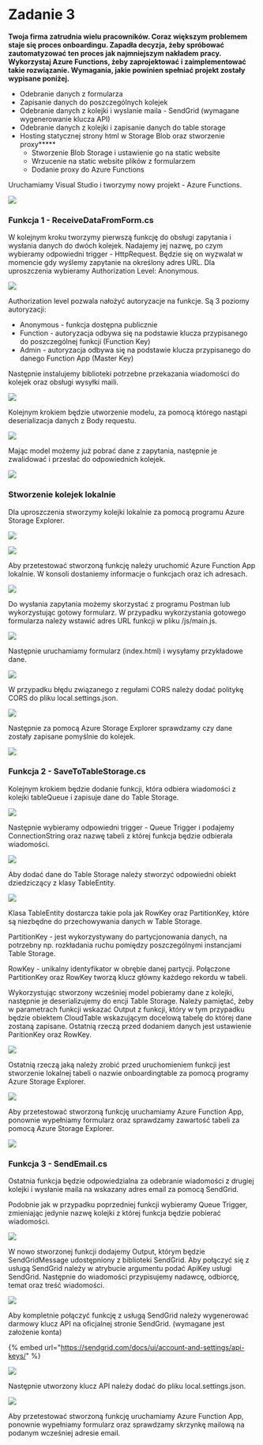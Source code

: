 # Zadanie 3

**Twoja firma zatrudnia wielu pracowników. Coraz większym problemem staje się proces onboardingu. Zapadła decyzja, żeby spróbować zautomatyzować ten proces jak najmniejszym nakładem pracy. Wykorzystaj Azure Functions, żeby zaprojektować i zaimplementować takie rozwiązanie. Wymagania, jakie powinien spełniać projekt zostały wypisane poniżej.**

* Odebranie danych z formularza 
* Zapisanie danych do poszczególnych kolejek 
* Odebranie danych z kolejki i wyslanie maila - SendGrid \(wymagane wygenerowanie klucza API\) 
* Odebranie danych z kolejki i zapisanie danych do table storage 
* Hosting statycznej strony html w Storage Blob oraz stworzenie proxy**\***
  * Stworzenie Blob Storage i ustawienie go na static website 
  * Wrzucenie na static website plików z formularzem 
  * Dodanie proxy do Azure Functions

Uruchamiamy Visual Studio i tworzymy nowy projekt - Azure Functions.

![](../../.gitbook/assets/image%20%285%29.png)

### Funkcja 1 - ReceiveDataFromForm.cs

W kolejnym kroku tworzymy pierwszą funkcję do obsługi zapytania i wysłania danych do dwóch kolejek. Nadajemy jej nazwę, po czym wybieramy odpowiedni trigger - HttpRequest. Będzie się on wyzwalał w momencie gdy wyślemy zapytanie na określony adres URL. Dla uproszczenia wybieramy Authorization Level: Anonymous.

![](../../.gitbook/assets/functions-ex3-1.png)

Authorization level pozwala nałożyć autoryzacje na funkcje. Są 3 poziomy autoryzacji:

* Anonymous - funkcja dostępna publicznie
* Function - autoryzacja odbywa się na podstawie klucza przypisanego do poszczególnej funkcji \(Function Key\)
* Admin - autoryzacja odbywa się na podstawie klucza przypisanego do danego Function App \(Master Key\) 

Następnie instalujemy biblioteki potrzebne przekazania wiadomości do kolejek oraz obsługi wysyłki maili.

![](../../.gitbook/assets/image%20%2886%29.png)

Kolejnym krokiem będzie utworzenie modelu, za pomocą którego nastąpi deserializacja danych z Body requestu.

![](../../.gitbook/assets/image%20%2871%29.png)

Mając model możemy już pobrać dane z zapytania, następnie je zwalidować i przesłać do odpowiednich kolejek.

![](../../.gitbook/assets/image%20%2876%29.png)

### Stworzenie kolejek lokalnie

Dla uproszczenia stworzymy kolejki lokalnie za pomocą programu Azure Storage Explorer.

![](../../.gitbook/assets/image%20%2852%29.png)

![](../../.gitbook/assets/image%20%2822%29.png)

Aby przetestować stworzoną funkcję należy uruchomić Azure Function App lokalnie. W konsoli dostaniemy informacje o funkcjach oraz ich adresach.

![](../../.gitbook/assets/image%20%2846%29.png)

Do wysłania zapytania możemy skorzystać z programu Postman lub wykorzystując gotowy formularz. W przypadku wykorzystania gotowego formularza należy wstawić adres URL funkcji w pliku /js/main.js.

![](../../.gitbook/assets/image%20%2877%29.png)

Następnie uruchamiamy formularz \(index.html\) i wysyłamy przykładowe dane.

![](../../.gitbook/assets/image%20%2868%29.png)

W przypadku błędu związanego z regułami CORS należy dodać politykę CORS do pliku local.settings.json.

![](../../.gitbook/assets/image%20%2896%29.png)

Następnie za pomocą Azure Storage Explorer sprawdzamy czy dane zostały zapisane pomyślnie do kolejek.

![](../../.gitbook/assets/image%20%2812%29.png)

### Funkcja 2 - SaveToTableStorage.cs

Kolejnym krokiem będzie dodanie funkcji, która odbiera wiadomości z kolejki tableQueue i zapisuje dane do Table Storage.

![](../../.gitbook/assets/image%20%2869%29.png)

Następnie wybieramy odpowiedni trigger - Queue Trigger i podajemy ConnectionString oraz nazwę tabeli z której funkcja będzie odbierała wiadomości.

![](../../.gitbook/assets/image%20%2875%29.png)

Aby dodać dane do Table Storage należy stworzyć odpowiedni obiekt dziedziczący z klasy TableEntity.

![](../../.gitbook/assets/image%20%2835%29.png)

Klasa TableEntity dostarcza takie pola jak RowKey oraz PartitionKey, które są niezbędne do przechowywania danych w Table Storage.

PartitionKey - jest wykorzystywany do partycjonowania danych, na potrzebny np. rozkładania ruchu pomiędzy poszczególnymi instancjami Table Storage.

RowKey - unikalny identyfikator w obrębie danej partycji. Połączone PartitionKey oraz RowKey tworzą klucz główny każdego rekordu w tabeli.

Wykorzystując stworzony wcześniej model pobieramy dane z kolejki, następnie je deserializujemy do encji Table Storage. Należy pamiętać, żeby w parametrach funkcji wskazać Output z funkcji, który w tym przypadku będzie obiektem CloudTable wskazującym docelową tabelę do której dane zostaną zapisane. Ostatnią rzeczą przed dodaniem danych jest ustawienie ParitionKey oraz RowKey. 

![](../../.gitbook/assets/image%20%2824%29.png)

Ostatnią rzeczą jaką należy zrobić przed uruchomieniem funkcji jest stworzenie lokalnej tabeli o nazwie onboardingtable za pomocą programy Azure Storage Explorer.

![](../../.gitbook/assets/image%20%288%29.png)

Aby przetestować stworzoną funkcję uruchamiamy Azure Function App, ponownie wypełniamy formularz oraz sprawdzamy zawartość tabeli za pomocą Azure Storage Explorer.

![](../../.gitbook/assets/image%20%2878%29.png)

### Funkcja 3 - SendEmail.cs

Ostatnia funkcja będzie odpowiedzialna za odebranie wiadomości z drugiej kolejki i wysłanie maila na wskazany adres email za pomocą SendGrid.

Podobnie jak w przypadku poprzedniej funkcji wybieramy Queue Trigger, zmieniając jedynie nazwę kolejki z której funkcja będzie pobierać wiadomości.

![](../../.gitbook/assets/image%20%2821%29.png)

W nowo stworzonej funkcji dodajemy Output, którym będzie SendGridMessage udostępniony z biblioteki SendGrid. Aby połączyć się z usługą SendGrid należy w atrybucie argumentu podać ApiKey usługi SendGrid. Następnie do wiadomości przypisujemy nadawcę, odbiorcę, temat oraz treść wiadomości.

![](../../.gitbook/assets/image%20%2848%29.png)

Aby kompletnie połączyć funkcję z usługą SendGrid należy wygenerować darmowy klucz API na oficjalnej stronie SendGrid. \(wymagane jest założenie konta\)

{% embed url="https://sendgrid.com/docs/ui/account-and-settings/api-keys/" %}

![](../../.gitbook/assets/image%20%2843%29.png)

Następnie utworzony klucz API należy dodać do pliku local.settings.json.

![](../../.gitbook/assets/image%20%2887%29.png)

Aby przetestować stworzoną funkcję uruchamiamy Azure Function App, ponownie wypełniamy formularz oraz sprawdzamy skrzynkę mailową na podanym wcześniej adresie email.

